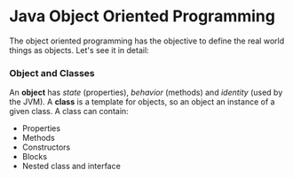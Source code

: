 # Java Object Oriented Programming

The object oriented programming has the objective to define the real world things as objects. Let's see it in detail:

### Object and Classes

An **object** has *state* (properties), *behavior* (methods) and *identity* (used by the JVM). A **class** is a template for objects, so an object an instance of a given class. A class can contain:

* Properties
* Methods
* Constructors
* Blocks
* Nested class and interface






